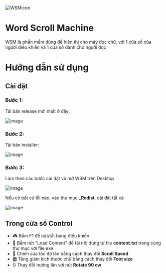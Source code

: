 ![WSMicon](https://github.com/user-attachments/assets/f7eb57a7-ffbd-4005-ac26-e49292ae27fe)
# Word Scroll Machine

WSM là phần mềm dùng để hiển thị cho máy đọc chữ, với 1 cửa sổ của người điều khiển và 1 cửa sổ dành cho người đọc

# Hướng dẫn sử dụng

## Cài đặt

### Bước 1:
Tải bản release mới nhất ở đây:

![image](https://github.com/user-attachments/assets/2935ea00-5b68-4ac0-80a0-1615aa44b98d)

### Bước 2:
Tải bản installer:

![image](https://github.com/user-attachments/assets/987aa1c1-d59c-4e68-ad6e-915ce2c3e0fd)

### Bước 3:
Làm theo các bước cài đặt và mở WSM trên Desktop

![image](https://github.com/user-attachments/assets/df1a2215-2f3b-4bbd-a290-693623375835)

Nếu có bất cứ lỗi nào, vào thư mục **_Redist**, cài đặt tất cả

![image](https://github.com/user-attachments/assets/d815664d-2c20-4ace-9bbd-fc8fb5e65622)

## Trong cửa sổ Control

- :video_game: Bấm F1 để bật/tắt bảng điều khiển 
- :floppy_disk: Bấm nút "Load Content" để tải nội dung từ file **content.txt** trong cùng thư mục với file exe
- :scroll:  Chỉnh sửa tốc độ lăn bằng cách thay đổi **Scroll Speed**
- :ab: Tăng giảm kích thước chữ bằng cách thay đổi **Font size**
- :arrows_clockwise: Thay đổi hướng lăn với nút **Rotate 90 cw**
